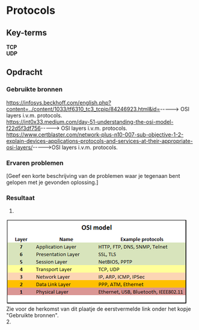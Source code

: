 # Protocols

## Key-terms
**TCP**  
**UDP**

## Opdracht
### Gebruikte bronnen
<https://infosys.beckhoff.com/english.php?content=../content/1033/tf6310_tc3_tcpip/84246923.html&id=>-----> OSI layers i.v.m. protocols.  
<https://int0x33.medium.com/day-51-understanding-the-osi-model-f22d5f3df756>-----> OSI layers i.v.m. protocols.  
<https://www.certblaster.com/network-plus-n10-007-sub-objective-1-2-explain-devices-applications-protocols-and-services-at-their-appropriate-osi-layers/>----->OSI layers i.v.m. protocols.

### Ervaren problemen
[Geef een korte beschrijving van de problemen waar je tegenaan bent gelopen met je gevonden oplossing.]

### Resultaat
1.  
![knispel_stack](./Knipsels/OSI_Stack_1.PNG)   
Zie voor de herkomst van dit plaatje de eerstvermelde link onder het kopje "Gebruikte bronnen".  
2. 

